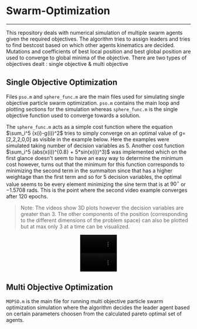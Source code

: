 # Swarm-Optimization

----

This repository deals with numerical simulation of multiple swarm agents given the required objectives. The algorithm tries to assign leaders and tries to find bestcost based on which other agents kinematics are decided. Mutations and coefficients of best local position and best global position are used to converge to global minima of the objective. There are two types of objectives dealt : single objective & multi objective

## Single Objective Optimization

Files `pso.m` and `sphere_func.m` are the main files used for simulating single objective particle swarm optimization. `pso.m` contains the main loop and plotting sections for the simulation whereas `sphere_func.m` is the single objective function used to converge towards a solution.

The `sphere_func.m` acts as a simple cost function where the equation $\sum_i^5 (x(i)-g(i))^2$ tries to simply converge on an optimal value of g=[2,2,2,0,0] as visible in the example below. Here the examples were simulated taking number of decision variables as 5. Another cost function $\sum_i^5 (abs(x(i))^{0.8} + 5*sin(x(i))^3)$ was implemented which on the first glance doesn't seem to have an easy way to determine the minimum cost however, turns out that the minimum for this function corresponds to minimizing the second term in the summaiton since that has a higher weightage than the first term and so for 5 decision variables, the optimal value seems to be every element minimizing the sine term that is at $90^{\circ}$ or $-1.5708$ rads. This is the point where the second video example converges after 120 epochs. 
> Note: The videos show 3D plots however the decision variables are greater than 3. The other components of the position (corresponding to the different dimensions of the problem space) can also be plotted but at max only 3 at a time can be visualized.

<div align="center">
  <video src="https://github.com/user-attachments/assets/c77e750a-b834-4241-b06d-eebc69d77ec6" width="100" /> 
</div>

<div align="center">
  <video src="https://github.com/user-attachments/assets/cbb9e191-1a6c-4c48-b376-826d8d1f7729" width="100" />
</div>




## Multi Objective Optimization

`MOPSO.m` is the main file for running multi objective particle swarm optimization simulation where the algorithm decides the leader agent based on certain parameters choosen from the calculated pareto optimal set of agents. 
